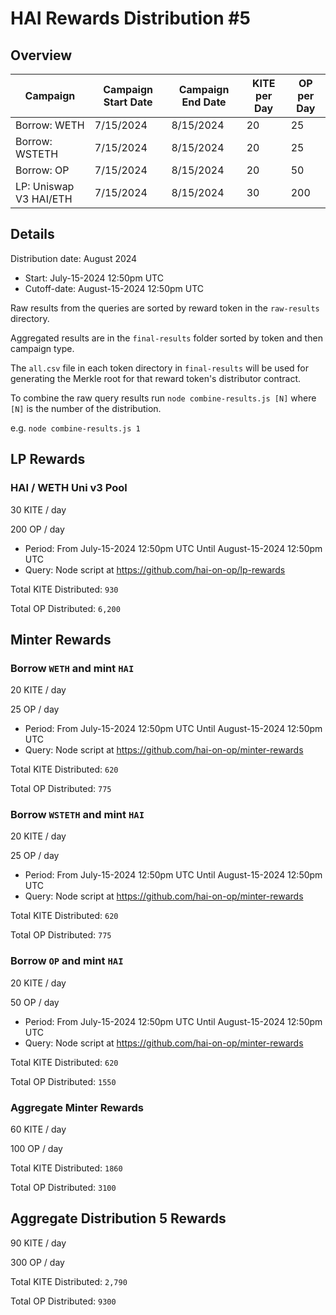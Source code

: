 # HAI Rewards Distribution #5

## Overview

| Campaign               | Campaign Start Date | Campaign End Date | KITE per Day | OP per Day |
| ---------------------- | ------------------- | ----------------- | ------------ | ---------- |
| Borrow: WETH           | 7/15/2024           | 8/15/2024         | 20           | 25         |
| Borrow: WSTETH         | 7/15/2024           | 8/15/2024         | 20           | 25         |
| Borrow: OP             | 7/15/2024           | 8/15/2024         | 20           | 50         |
| LP: Uniswap V3 HAI/ETH | 7/15/2024           | 8/15/2024         | 30           | 200        |

## Details

Distribution date: August 2024

- Start: July-15-2024 12:50pm UTC
- Cutoff-date: August-15-2024 12:50pm UTC

Raw results from the queries are sorted by reward token in the `raw-results` directory.

Aggregated results are in the `final-results` folder sorted by token and then campaign type.

The `all.csv` file in each token directory in `final-results` will be used for generating the Merkle root for that reward token's distributor contract.

To combine the raw query results run `node combine-results.js [N]` where `[N]` is the number of the distribution.

e.g. `node combine-results.js 1`

## LP Rewards

### HAI / WETH Uni v3 Pool

30 KITE / day

200 OP / day

- Period: From July-15-2024 12:50pm UTC Until August-15-2024 12:50pm UTC
- Query: Node script at https://github.com/hai-on-op/lp-rewards

Total KITE Distributed: `930`

Total OP Distributed: `6,200`

## Minter Rewards

### Borrow `WETH` and mint `HAI`

20 KITE / day

25 OP / day

- Period: From July-15-2024 12:50pm UTC Until August-15-2024 12:50pm UTC
- Query: Node script at https://github.com/hai-on-op/minter-rewards

Total KITE Distributed: `620`

Total OP Distributed: `775`

### Borrow `WSTETH` and mint `HAI`

20 KITE / day

25 OP / day

- Period: From July-15-2024 12:50pm UTC Until August-15-2024 12:50pm UTC
- Query: Node script at https://github.com/hai-on-op/minter-rewards

Total KITE Distributed: `620`

Total OP Distributed: `775`

### Borrow `OP` and mint `HAI`

20 KITE / day

50 OP / day

- Period: From July-15-2024 12:50pm UTC Until August-15-2024 12:50pm UTC
- Query: Node script at https://github.com/hai-on-op/minter-rewards

Total KITE Distributed: `620`

Total OP Distributed: `1550`

### Aggregate Minter Rewards

60 KITE / day

100 OP / day

Total KITE Distributed: `1860`

Total OP Distributed: `3100`

## Aggregate Distribution 5 Rewards

90 KITE / day

300 OP / day

Total KITE Distributed: `2,790`

Total OP Distributed: `9300`
